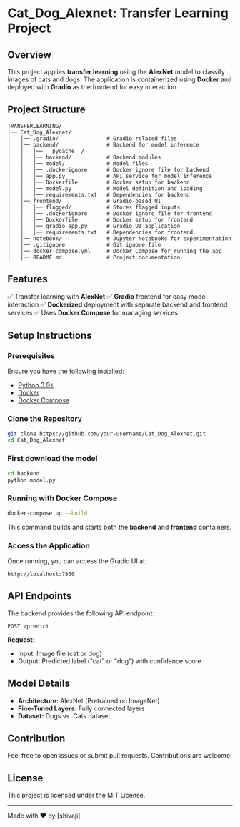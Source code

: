 # Cat_Dog_Alexnet: Transfer Learning Project

## Overview
This project applies **transfer learning** using the **AlexNet** model to classify images of cats and dogs. The application is containerized using **Docker** and deployed with **Gradio** as the frontend for easy interaction.

## Project Structure
```
TRANSFERLEARNING/
│── Cat_Dog_Alexnet/
│   │── .gradio/               # Gradio-related files
│   │── backend/               # Backend for model inference
│   │   │── __pycache__/
│   │   │── backend/           # Backend modules
│   │   │── model/             # Model files
│   │   │── .dockerignore      # Docker ignore file for backend
│   │   │── app.py             # API service for model inference
│   │   │── Dockerfile         # Docker setup for backend
│   │   │── model.py           # Model definition and loading
│   │   │── requirements.txt   # Dependencies for backend
│   │── frontend/              # Gradio-based UI
│   │   │── flagged/           # Stores flagged inputs
│   │   │── .dockerignore      # Docker ignore file for frontend
│   │   │── Dockerfile         # Docker setup for frontend
│   │   │── gradio_app.py      # Gradio UI application
│   │   │── requirements.txt   # Dependencies for frontend
│   │── notebook/              # Jupyter Notebooks for experimentation
│   │── .gitignore             # Git ignore file
│   │── docker-compose.yml     # Docker Compose for running the app
│   │── README.md              # Project documentation
```

## Features
✅ Transfer learning with **AlexNet**
✅ **Gradio** frontend for easy model interaction
✅ **Dockerized** deployment with separate backend and frontend services
✅ Uses **Docker Compose** for managing services

## Setup Instructions
### Prerequisites
Ensure you have the following installed:
- [Python 3.9+](https://www.python.org/downloads/)
- [Docker](https://www.docker.com/get-started)
- [Docker Compose](https://docs.docker.com/compose/install/)

### Clone the Repository
```sh
git clone https://github.com/your-username/Cat_Dog_Alexnet.git
cd Cat_Dog_Alexnet
```
### First download the model
```sh
cd backend
python model.py
```

### Running with Docker Compose
```sh
docker-compose up --build
```
This command builds and starts both the **backend** and **frontend** containers.

### Access the Application
Once running, you can access the Gradio UI at:
```
http://localhost:7860
```

## API Endpoints
The backend provides the following API endpoint:
```http
POST /predict
```
**Request:**
- Input: Image file (cat or dog)
- Output: Predicted label ("cat" or "dog") with confidence score

## Model Details
- **Architecture:** AlexNet (Pretrained on ImageNet)
- **Fine-Tuned Layers:** Fully connected layers
- **Dataset:** Dogs vs. Cats dataset

## Contribution
Feel free to open issues or submit pull requests. Contributions are welcome!

## License
This project is licensed under the MIT License.

---
Made with ❤️ by [shivaji]

